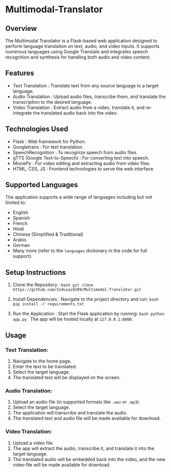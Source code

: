 # Multimodal-Translator

## Overview

The   Multimodal Translator   is a Flask-based web application designed to perform language translation on text, audio, and video inputs. It supports numerous languages using Google Translate and integrates speech recognition and synthesis for handling both audio and video content.

## Features

-   Text Translation  : Translate text from any source language to a target language.
-   Audio Translation  : Upload audio files, transcribe them, and translate the transcription to the desired language.
-   Video Translation  : Extract audio from a video, translate it, and re-integrate the translated audio back into the video.

## Technologies Used

-   Flask  : Web framework for Python.
-   Googletrans  : For text translation.
-   SpeechRecognition  : To recognize speech from audio files.
-   gTTS (Google Text-to-Speech)  : For converting text into speech.
-   MoviePy  : For video editing and extracting audio from video files.
-   HTML, CSS, JS  : Frontend technologies to serve the web interface.

## Supported Languages

The application supports a wide range of languages including but not limited to:
- English
- Spanish
- French
- Hindi
- Chinese (Simplified & Traditional)
- Arabic
- German
- Many more (refer to the `languages` dictionary in the code for full support).

## Setup Instructions

1.   Clone the Repository  :
    ```bash
    git clone https://github.com/Indusai0209/Multimodal-Translator.git
    ```

2.   Install Dependencies  :
    Navigate to the project directory and run:
    ```bash
    pip install -r requirements.txt
    ```

3.   Run the Application  :
    Start the Flask application by running:
    ```bash
    python app.py
    ```
   The app will be hosted locally at `127.0.0.1:8000`.

## Usage

### Text Translation:
1. Navigate to the home page.
2. Enter the text to be translated.
3. Select the target language.
4. The translated text will be displayed on the screen.

### Audio Translation:
1. Upload an audio file (in supported formats like `.wav` or `.mp3`).
2. Select the target language.
3. The application will transcribe and translate the audio.
4. The translated text and audio file will be made available for download.

### Video Translation:
1. Upload a video file.
2. The app will extract the audio, transcribe it, and translate it into the target language.
3. The translated audio will be embedded back into the video, and the new video file will be made available for download.
